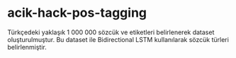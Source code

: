 # acik-hack-pos-tagging
Türkçedeki yaklaşık 1 000 000 sözcük ve etiketleri belirlenerek dataset oluşturulmuştur. Bu dataset ile Bidirectional LSTM kullanılarak sözcük türleri belirlenmiştir.
